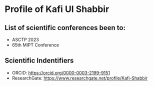 # Profile of Kafi Ul Shabbir

## List of scientific conferences been to:
- ASCTP 2023
- 65th MIPT Conference

## Scientific Indentifiers
- ORCiD: https://orcid.org/0000-0003-2199-9151
- ResearchGate: https://www.researchgate.net/profile/Kafi-Shabbir
